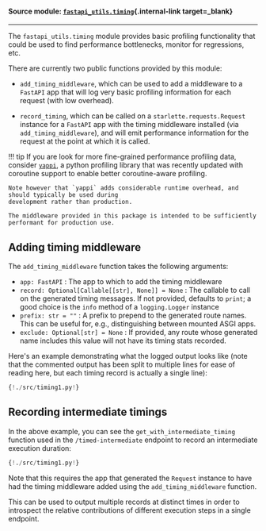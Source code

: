 #### Source module: [`fastapi_utils.timing`](https://github.com/dmontagu/fastapi-utils/blob/master/fastapi_utils/timing.py){.internal-link target=_blank}

---

The `fastapi_utils.timing` module provides basic profiling functionality that could be
used to find performance bottlenecks, monitor for regressions, etc.

There are currently two public functions provided by this module:

* `add_timing_middleware`, which can be used to add a middleware to a `FastAPI` app that will
log very basic profiling information for each request (with low overhead).

* `record_timing`, which can be called on a `starlette.requests.Request` instance for a `FastAPI`
app with the timing middleware installed (via `add_timing_middleware`), and will emit performance
information for the request at the point at which it is called.

!!! tip
    If you are look for more fine-grained performance profiling data, consider 
    <a href="https://github.com/sumerc/yappi" target="_blank">`yappi`</a>,
    a python profiling library that was recently updated with coroutine support to enable
    better coroutine-aware profiling.
    
    Note however that `yappi` adds considerable runtime overhead, and should typically be used during
    development rather than production.
    
    The middleware provided in this package is intended to be sufficiently performant for production use.
    

## Adding timing middleware

The `add_timing_middleware` function takes the following arguments:

* `app: FastAPI` : The app to which to add the timing middleware
* `record: Optional[Callable[[str], None]] = None` : The callable to call on the generated timing messages.
If not provided, defaults to `print`; a good choice is the `info` method of a `logging.Logger` instance 
* `prefix: str = ""` : A prefix to prepend to the generated route names. This can be useful for, e.g., 
distinguishing between mounted ASGI apps.
* `exclude: Optional[str] = None` : If provided, any route whose generated name includes this value will not have its
timing stats recorded.
 
Here's an example demonstrating what the logged output looks like (note that the commented output has been
split to multiple lines for ease of reading here, but each timing record is actually a single line): 

```python hl_lines="15 37 42 45 53"
{!./src/timing1.py!}
```

## Recording intermediate timings

In the above example, you can see the `get_with_intermediate_timing` function used in
the `/timed-intermediate` endpoint to record an intermediate execution duration:

```python hl_lines="33 46 47 48"
{!./src/timing1.py!}
```

Note that this requires the app that generated the `Request` instance to have had the timing middleware
added using the `add_timing_middleware` function.

This can be used to output multiple records at distinct times in order to introspect the relative
contributions of different execution steps in a single endpoint.
